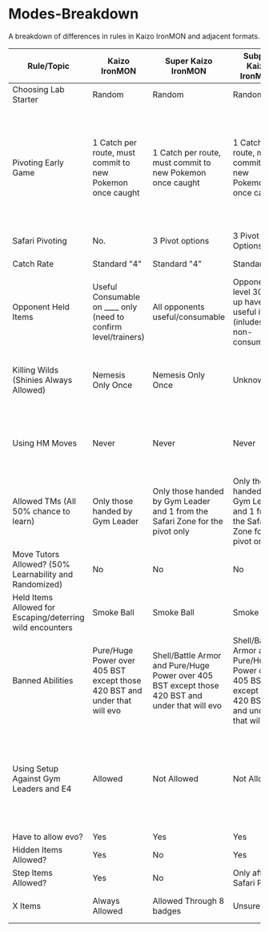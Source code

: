 # Modes-Breakdown
A breakdown of differences in rules in Kaizo IronMON and adjacent formats.

Rule/Topic| Kaizo IronMON | Super Kaizo IronMON | Subpar Kaizo IronMON | Monomon | Murphmon
|-|-|-|-|-|-|
| Choosing Lab Starter | Random | Random | Random | Choose your starter | Choose your starter | 
| Pivoting Early Game | 1 Catch per route, must commit to new Pokemon once caught | 1 Catch per route, must commit to new Pokemon once caught | 1 Catch per route, must commit to new Pokemon once caught | May catch any 3 Pokemon from designated "early" routes then choose between the 3 catches and lab mon. | May catch any 3 Pokemon from designated "early" routes then choose between the 3 catches and lab mon. | 
| Safari Pivoting | No. | 3 Pivot options | 3 Pivot Options | No. | 6 Pivot Options | 
| Catch Rate | Standard "4" | Standard "4" | Standard "4" | 100% Catch Rate | Standard "4" | 
| Opponent Held Items | Useful Consumable on ____ only (need to confirm level/trainers) | All opponents useful/consumable | Opponents level 30 and up have useful items (inludes non-consumable) | Useful, consumable items on Boss Trainers only | All opponents useful/consumable | 
| Killing Wilds (Shinies Always Allowed) | Nemesis Only Once | Nemesis Only Once | Unknown | May kill one wild for EXP to lock in PokeMon for the whole run | May kill one wild for EXP to lock in PokeMon for the whole run | 
| Using HM Moves | Never | Never | Never | In Doubles only with HM friend only (Firered only) | In Doubles only with HM friend only (Firered only) | 
| Allowed TMs (All 50% chance to learn) | Only those handed by Gym Leader  | Only those handed by Gym Leader and 1 from the Safari Zone for the pivot only | Only those handed by Gym Leader and 1 from the Safari Zone for the pivot only | All found, gifted, and traded TMs | All found, gifted, and traded TMs | 
| Move Tutors Allowed? (50% Learnability and Randomized) | No | No | No | Yes | Yes | 
| Held Items Allowed for Escaping/deterring wild encounters | Smoke Ball | Smoke Ball | Smoke Ball | All | All | 
| Banned Abilities | Pure/Huge Power over 405 BST except those 420 BST and under that will evo | Shell/Battle Armor and Pure/Huge Power over 405 BST except those 420 BST and under that will evo | Shell/Battle Armor and Pure/Huge Power over 405 BST except those 420 BST and under that will evo | Shell/Battle Armor and Pure/Huge Power over 420 BST | Shell/Battle Armor and Pure/Huge Power over 420 BST | 
| Using Setup Against Gym Leaders and E4 | Allowed | Not Allowed | Not Allowed | Allowed until pivoting at Safari Zone unless pivot under 440 BST (Exceptions: Steven and Red) | Allowed only if 440 BST or lower (Exceptions: Steven and Red) | 
| Have to allow evo? | Yes | Yes | Yes | No | No | 
| Hidden Items Allowed? | Yes | No | Yes | Yes | Yes | 
| Step Items Allowed? | Yes | No | Only after Safari Pivot | Yes | Yes | 
| X Items | Always Allowed | Allowed Through 8 badges | Unsure | Not Allowed on E4/Champ | Not Allowed on E4/Champ | 
